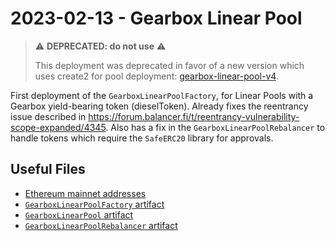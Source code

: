 # 2023-02-13 - Gearbox Linear Pool

> ⚠️ **DEPRECATED: do not use** ⚠️
>
> This deployment was deprecated in favor of a new version which uses create2 for pool deployment: [gearbox-linear-pool-v4](../../20230409-gearbox-linear-pool-v4/).

First deployment of the `GearboxLinearPoolFactory`, for Linear Pools with a Gearbox yield-bearing token (dieselToken).
Already fixes the reentrancy issue described in https://forum.balancer.fi/t/reentrancy-vulnerability-scope-expanded/4345.
Also has a fix in the `GearboxLinearPoolRebalancer` to handle tokens which require the `SafeERC20` library for approvals.

## Useful Files

- [Ethereum mainnet addresses](./output/mainnet.json)
- [`GearboxLinearPoolFactory` artifact](./artifact/GearboxLinearPoolFactory.json)
- [`GearboxLinearPool` artifact](./artifact/GearboxLinearPool.json)
- [`GearboxLinearPoolRebalancer` artifact](./artifact/GearboxLinearPoolRebalancer.json)
